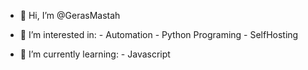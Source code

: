 - 👋 Hi, I’m @GerasMastah
- 👀 I’m interested in: 
      - Automation
      - Python Programing
      - SelfHosting
      
- 🌱 I’m currently learning: 
      - Javascript
      

<!---
GerasMastah/GerasMastah is a ✨ special ✨ repository because its `README.md` (this file) appears on your GitHub profile.
You can click the Preview link to take a look at your changes.
--->

